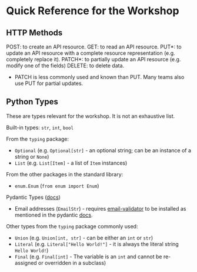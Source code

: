 # Quick Reference for the Workshop

## HTTP Methods

POST: to create an API resource.
GET: to read an API resource.
PUT*: to update an API resource with a complete resource representation (e.g. completely replace it).
PATCH*: to partially update an API resource (e.g. modify one of the fields)
DELETE: to delete data.

* PATCH is less commonly used and known than PUT. Many teams also use PUT for partial updates.

## Python Types

These are types relevant for the workshop. It is not an exhaustive list.

Built-in types: `str`, `int`, `bool`

From the `typing` package: 

- `Optional` (e.g. `Optional[str]` - an optional string; can be an instance of a string or `None`)
- `List` (e.g. `List[Item]` - a list of `Item` instances)

From the other packages in the standard library: 

- `enum.Enum` (`from enum import Enum`)


Pydantic Types ([docs](https://pydantic-docs.helpmanual.io/usage/types/))

- Email addresses (`EmailStr`) - requires [email-validator](https://github.com/JoshData/python-email-validator) to be installed as mentioned in the pydantic [docs](https://pydantic-docs.helpmanual.io/usage/types/).

Other types from the `typing` package commonly used: 

- `Union` (e.g. `Union[int, str]` - can be either an `int` or `str`)
- `Literal` (e.g. `Literal["Hello World!"]` - it is always the literal string `Hello World!`)
- `Final` (e.g. `Final[int]` - The variable is an `int` and cannot be re-assigned or overridden in a subclass)